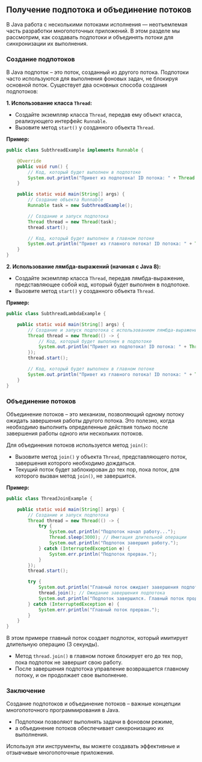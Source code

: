 ## Получение подпотока и объединение потоков

В Java работа с несколькими потоками исполнения — неотъемлемая часть разработки многопоточных приложений. В этом разделе мы рассмотрим, как создавать подпотоки и объединять потоки для синхронизации их выполнения.

### Создание подпотоков

В Java подпоток – это поток, созданный из другого потока. Подпотоки часто используются для выполнения фоновых задач, не блокируя основной поток. Существует два основных способа создания подпотоков:

**1. Использование класса `Thread`:**

*   Создайте экземпляр класса `Thread`, передав ему объект класса, реализующего интерфейс `Runnable`.
*   Вызовите метод `start()` у созданного объекта `Thread`.

**Пример:**

```java
public class SubthreadExample implements Runnable {

    @Override
    public void run() {
        // Код, который будет выполнен в подпотоке
        System.out.println("Привет из подпотока! ID потока: " + Thread.currentThread().getId());
    }

    public static void main(String[] args) {
        // Создание объекта Runnable
        Runnable task = new SubthreadExample();

        // Создание и запуск подпотока
        Thread thread = new Thread(task);
        thread.start();

        // Код, который будет выполнен в главном потоке
        System.out.println("Привет из главного потока! ID потока: " + Thread.currentThread().getId());
    }
}
```

**2. Использование лямбда-выражений (начиная с Java 8):**

*   Создайте экземпляр класса `Thread`, передав лямбда-выражение, представляющее собой код, который будет выполнен в подпотоке.
*   Вызовите метод `start()` у созданного объекта `Thread`.

**Пример:**

```java
public class SubthreadLambdaExample {

    public static void main(String[] args) {
        // Создание и запуск подпотока с использованием лямбда-выражения
        Thread thread = new Thread(() -> {
            // Код, который будет выполнен в подпотоке
            System.out.println("Привет из подпотока! ID потока: " + Thread.currentThread().getId());
        });
        thread.start();

        // Код, который будет выполнен в главном потоке
        System.out.println("Привет из главного потока! ID потока: " + Thread.currentThread().getId());
    }
}
```

### Объединение потоков

Объединение потоков – это механизм, позволяющий одному потоку ожидать завершения работы другого потока. Это полезно, когда необходимо выполнить определенные действия только после завершения работы одного или нескольких потоков.

Для объединения потоков используется метод `join()`:

*   Вызовите метод `join()` у объекта `Thread`, представляющего поток, завершения которого необходимо дождаться.
*   Текущий поток будет заблокирован до тех пор, пока поток, для которого вызван метод `join()`, не завершится.

**Пример:**

```java
public class ThreadJoinExample {

    public static void main(String[] args) {
        // Создание и запуск подпотока
        Thread thread = new Thread(() -> {
            try {
                System.out.println("Подпоток начал работу...");
                Thread.sleep(3000); // Имитация длительной операции
                System.out.println("Подпоток завершил работу.");
            } catch (InterruptedException e) {
                System.err.println("Подпоток прерван.");
            }
        });
        thread.start();

        try {
            System.out.println("Главный поток ожидает завершения подпотока...");
            thread.join(); // Ожидание завершения подпотока
            System.out.println("Подпоток завершился. Главный поток продолжает работу.");
        } catch (InterruptedException e) {
            System.err.println("Главный поток прерван.");
        }
    }
}
```

В этом примере главный поток создает подпоток, который имитирует длительную операцию (3 секунды). 

*   Метод `thread.join()` в главном потоке блокирует его до тех пор, пока подпоток не завершит свою работу. 
*   После завершения подпотока управление возвращается главному потоку, и он продолжает свое выполнение.

### Заключение

Создание подпотоков и объединение потоков – важные концепции многопоточного программирования в Java. 

*   Подпотоки позволяют выполнять задачи в фоновом режиме, 
*   а объединение потоков обеспечивает синхронизацию их выполнения. 

Используя эти инструменты, вы можете создавать эффективные и отзывчивые многопоточные приложения. 
